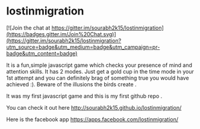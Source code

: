 # lostinmigration

[![Join the chat at https://gitter.im/sourabh2k15/lostinmigration](https://badges.gitter.im/Join%20Chat.svg)](https://gitter.im/sourabh2k15/lostinmigration?utm_source=badge&utm_medium=badge&utm_campaign=pr-badge&utm_content=badge)


It is a fun,simple javascript game which checks your presence of mind and attention skills. It has 2 modes. Just get a gold cup in the time mode in your 1st attempt and you can definitely brag of something true you would have achieved :). Beware of the illusions the birds create .

It was my first javascript game and this is my first github repo .

You can check it out here http://sourabh2k15.github.io/lostinmigration/ 

Here is the facebook app https://apps.facebook.com/lostinmigration/
